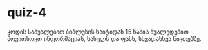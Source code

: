 # quiz-4

კოდის საშუალებით ბიბლუსის საიტიდან 15 წამის შუალედებით მოვითხოვთ ინფორმაციას, სახელს და ფასს, სხვადასხვა ნივთებზე.
